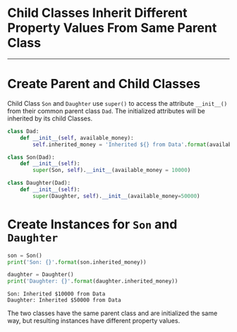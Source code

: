 # Child Classes Inherit Different Property Values From Same Parent Class
---

# Create Parent and Child Classes

Child Class `Son` and `Daughter` use `super()` to access the attribute `__init__()` from their common parent 
class `Dad`. The initialized attributes will be inherited by its child Classes.

```python
class Dad:
    def __init__(self, available_money):
        self.inherited_money = 'Inherited ${} from Data'.format(available_money)

class Son(Dad):
    def __init__(self):
        super(Son, self).__init__(available_money = 10000)

class Daughter(Dad):
    def __init__(self):
        super(Daughter, self).__init__(available_money=50000)
```

# Create Instances for `Son` and `Daughter`

```python
son = Son()
print('Son: {}'.format(son.inherited_money))

daughter = Daughter()
print('Daughter: {}'.format(daughter.inherited_money))
```

``` 
Son: Inherited $10000 from Data
Daughter: Inherited $50000 from Data
```

The two classes have the same parent class and are initialized the same way, but resulting instances have different
property values.